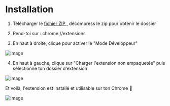<h1>Installation </h1>

1. Télécharger le <a href="https://github.com/divisi0n/status_naturalisation/releases"> fichier ZIP </a> , décompress le zip pour obtenir le dossier


2. Rend-toi sur : chrome://extensions


3. En haut à droite, clique pour activer le "Mode Développeur"
   
![image](https://github.com/user-attachments/assets/1c26f75b-963f-473b-a898-0c44e82eba9e)


4. En haut à gauche, clique sur "Charger l'extension non empaquetée" puis sélectionne ton dossier d'extension


![image](https://github.com/user-attachments/assets/6f13ef5b-e365-449d-94f1-d541449855c5)


Et voilà, l'extension est installé et utilisable sur ton Chrome 🎉

![image](https://github.com/user-attachments/assets/bd22b6f1-8ab5-4dfd-a13f-8aacc1672b99)
